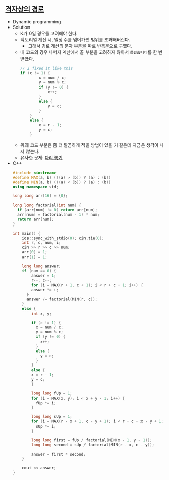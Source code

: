 ## [격자상의 경로](https://www.acmicpc.net/problem/10164)

- Dynamic programming
- Solution
  - K가 0일 경우를 고려해야 한다.
  - 팩토리얼 계산 시, 일정 수를 넘어가면 범위를 초과해버린다.
    - 그래서 경로 계산의 분자 부분을 따로 반복문으로 구했다.
  - 내 코드의 경우 나머지 계산에서 끝 부분을 고려하지 않아서 `틀렸습니다`를 한 번 받았다.
    ```cpp
    // I fixed it like this
    if (c != 1) {
	    	x = num / c;
	    	y = num % c;
	    	if (y != 0) {
	    		x++;
			}
			else {
				y = c;
			}
		}
		else {
			x = r - 1;
			y = c;
		}
    ```
  - 위의 코드 부분은 좀 더 깔끔하게 적을 방법이 있을 거 같은데 지금은 생각이 나지 않는다.
  - 유사한 문제: [다리 놓기](https://www.acmicpc.net/problem/1010)
- C++
  ```cpp
  #include <iostream>
  #define MAX(a, b) (((a) > (b)) ? (a) : (b))
  #define MIN(a, b) (((a) < (b)) ? (a) : (b))
  using namespace std;

  long long arr[16] = {0};

  long long factorial(int num) {
    if (arr[num] != 0) return arr[num];
    arr[num] = factorial(num - 1) * num;
    return arr[num];
  }

  int main() {
      ios::sync_with_stdio(0); cin.tie(0);    
      int r, c, num, i;
      cin >> r >> c >> num;
      arr[0] = 1;
      arr[1] = 1; 

      long long answer;
      if (num == 0) {
          answer = 1;
          r--; c--;
          for (i = MAX(r + 1, c + 1); i < r + c + 1; i++) {
          answer *= i;
        }
        answer /= factorial(MIN(r, c));
      }
      else {
          int x, y;

          if (c != 1) {
            x = num / c;
            y = num % c;
            if (y != 0) {
              x++;
            }
            else {
              y = c;
            }
          }
          else {
          x = r - 1;
          y = c;
          }

          long long fUp = 1;
          for (i = MAX(x, y); i < x + y - 1; i++) {
            fUp *= i;
          }

          long long sUp = 1;
          for (i = MAX(r - x + 1, c - y + 1); i < r + c - x - y + 1; i++) {
            sUp *= i;
          }

          long long first = fUp / factorial(MIN(x - 1, y - 1));
          long long second = sUp / factorial(MIN(r - x, c - y));

          answer = first * second;	
      }

      cout << answer;
  }
  ```
